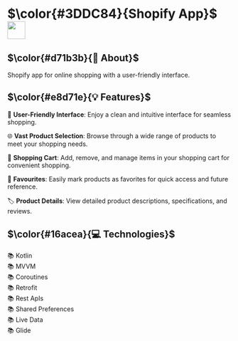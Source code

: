 # $\color{#3DDC84}{Shopify  App}$  <img height="40" src="https://user-images.githubusercontent.com/25181517/117269608-b7dcfb80-ae58-11eb-8e66-6cc8753553f0.png" />

## $\color{#d71b3b}{🚀 About}$

Shopify app for online shopping with a user-friendly interface.


## $\color{#e8d71e}{💡 Features}$

📱 **User-Friendly Interface**: Enjoy a clean and intuitive interface for seamless shopping.

🌐 **Vast Product Selection**: Browse through a wide range of products to meet your shopping needs.

🛒 **Shopping Cart**: Add, remove, and manage items in your shopping cart for convenient shopping.

🌟 **Favourites**: Easily mark products as favorites for quick access and future reference.

🏷️ **Product Details**: View detailed product descriptions, specifications, and reviews.


## $\color{#16acea}{💻 Technologies}$

📚 Kotlin
<br>
📚 MVVM
<br>
📚 Coroutines 
<br>
📚 Retrofit 
<br>
📚 Rest ApIs
<br>
📚 Shared Preferences
<br>
📚 Live Data
<br>
📚 Glide
